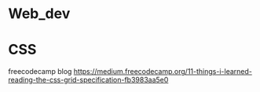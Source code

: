 # Web_dev


# CSS

freecodecamp blog
https://medium.freecodecamp.org/11-things-i-learned-reading-the-css-grid-specification-fb3983aa5e0
